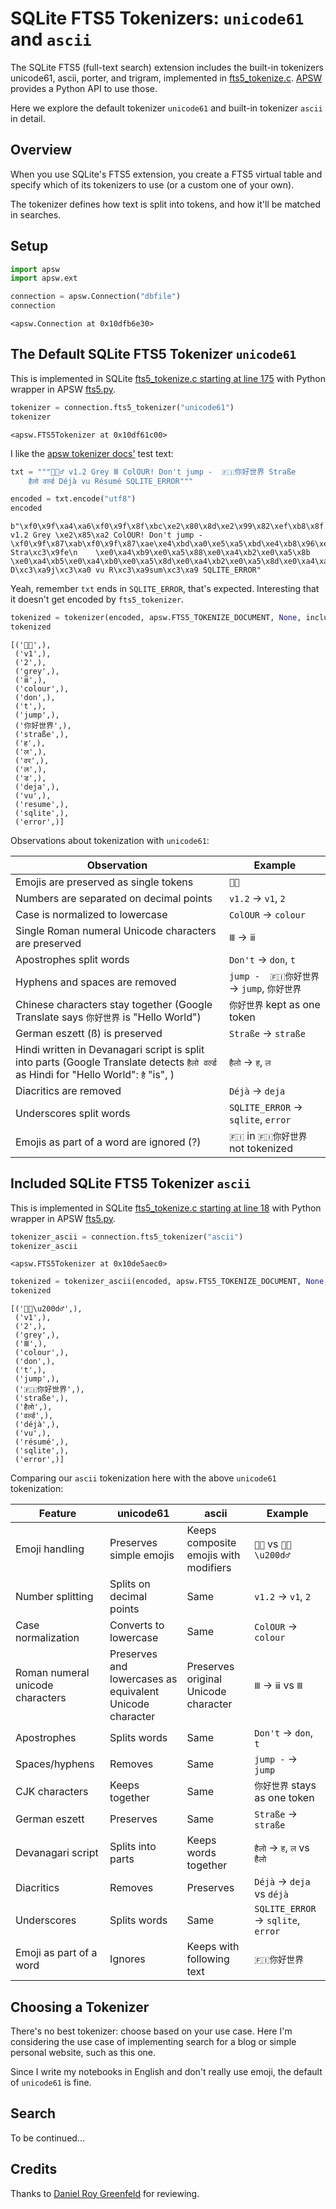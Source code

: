 # SQLite FTS5 Tokenizers: `unicode61` and `ascii`

The SQLite FTS5 (full-text search) extension includes the built-in tokenizers unicode61, ascii, porter, and trigram, implemented in [fts5_tokenize.c](https://github.com/sqlite/sqlite/blob/master/ext/fts5/fts5_tokenize.c). [APSW](https://github.com/rogerbinns/apsw) provides a Python API to use those. 

Here we explore the default tokenizer `unicode61` and built-in tokenizer `ascii` in detail.

## Overview

When you use SQLite's FTS5 extension, you create a FTS5 virtual table and specify which of its tokenizers to use (or a custom one of your own).

The tokenizer defines how text is split into tokens, and how it'll be matched in searches.

## Setup


```python
import apsw
import apsw.ext
```


```python
connection = apsw.Connection("dbfile")
connection
```




    <apsw.Connection at 0x10dfb6e30>



## The Default SQLite FTS5 Tokenizer `unicode61`

This is implemented in SQLite [fts5_tokenize.c starting at line 175](https://github.com/sqlite/sqlite/blob/master/ext/fts5/fts5_tokenize.c#L175) with Python wrapper in APSW [fts5.py](https://github.com/rogerbinns/apsw/blob/master/apsw/fts5.py).


```python
tokenizer = connection.fts5_tokenizer("unicode61")
tokenizer
```




    <apsw.FTS5Tokenizer at 0x10df61c00>



I like the [apsw tokenizer docs'](https://rogerbinns.github.io/apsw/example-fts.html#tokenizers) test text:


```python
txt = """🤦🏼‍♂️ v1.2 Grey Ⅲ ColOUR! Don't jump -  🇫🇮你好世界 Straße
    हैलो वर्ल्ड Déjà vu Résumé SQLITE_ERROR"""
```


```python
encoded = txt.encode("utf8")
encoded
```




    b"\xf0\x9f\xa4\xa6\xf0\x9f\x8f\xbc\xe2\x80\x8d\xe2\x99\x82\xef\xb8\x8f v1.2 Grey \xe2\x85\xa2 ColOUR! Don't jump -  \xf0\x9f\x87\xab\xf0\x9f\x87\xae\xe4\xbd\xa0\xe5\xa5\xbd\xe4\xb8\x96\xe7\x95\x8c Stra\xc3\x9fe\n    \xe0\xa4\xb9\xe0\xa5\x88\xe0\xa4\xb2\xe0\xa5\x8b \xe0\xa4\xb5\xe0\xa4\xb0\xe0\xa5\x8d\xe0\xa4\xb2\xe0\xa5\x8d\xe0\xa4\xa1 D\xc3\xa9j\xc3\xa0 vu R\xc3\xa9sum\xc3\xa9 SQLITE_ERROR"



Yeah, remember `txt` ends in `SQLITE_ERROR`, that's expected. Interesting that it doesn't get encoded by `fts5_tokenizer`.


```python
tokenized = tokenizer(encoded, apsw.FTS5_TOKENIZE_DOCUMENT, None, include_offsets=False)
tokenized
```




    [('🤦🏼',),
     ('v1',),
     ('2',),
     ('grey',),
     ('ⅲ',),
     ('colour',),
     ('don',),
     ('t',),
     ('jump',),
     ('你好世界',),
     ('straße',),
     ('ह',),
     ('ल',),
     ('वर',),
     ('ल',),
     ('ड',),
     ('deja',),
     ('vu',),
     ('resume',),
     ('sqlite',),
     ('error',)]



Observations about tokenization with `unicode61`:

| Observation | Example |
|------------|---------|
| Emojis are preserved as single tokens | `🤦🏼` |
| Numbers are separated on decimal points | `v1.2` → `v1`, `2` |
| Case is normalized to lowercase | `ColOUR` → `colour` |
| Single Roman numeral Unicode characters are preserved | `Ⅲ` → `ⅲ` |
| Apostrophes split words | `Don't` → `don`, `t` |
| Hyphens and spaces are removed | `jump -  🇫🇮你好世界` → `jump`, `你好世界` |
| Chinese characters stay together (Google Translate says `你好世界` is "Hello World") | `你好世界` kept as one token |
| German eszett (ß) is preserved | `Straße` → `straße` |
| Hindi written in Devanagari script is split into parts (Google Translate detects `हैलो वर्ल्ड` as Hindi for "Hello World": `है` "is", ) | `हैलो` → `ह`, `ल` |
| Diacritics are removed | `Déjà` → `deja` |
| Underscores split words | `SQLITE_ERROR` → `sqlite`, `error` |
| Emojis as part of a word are ignored (?) | `🇫🇮` in `🇫🇮你好世界` not tokenized |

## Included SQLite FTS5 Tokenizer `ascii`

This is implemented in SQLite [fts5_tokenize.c starting at line 18](https://github.com/sqlite/sqlite/blob/master/ext/fts5/fts5_tokenize.c#L18) with Python wrapper in APSW [fts5.py](https://github.com/rogerbinns/apsw/blob/master/apsw/fts5.py).


```python
tokenizer_ascii = connection.fts5_tokenizer("ascii")
tokenizer_ascii
```




    <apsw.FTS5Tokenizer at 0x10de5aec0>




```python
tokenized = tokenizer_ascii(encoded, apsw.FTS5_TOKENIZE_DOCUMENT, None, include_offsets=False)
tokenized
```




    [('🤦🏼\u200d♂️',),
     ('v1',),
     ('2',),
     ('grey',),
     ('Ⅲ',),
     ('colour',),
     ('don',),
     ('t',),
     ('jump',),
     ('🇫🇮你好世界',),
     ('straße',),
     ('हैलो',),
     ('वर्ल्ड',),
     ('déjà',),
     ('vu',),
     ('résumé',),
     ('sqlite',),
     ('error',)]



Comparing our `ascii` tokenization here with the above `unicode61` tokenization:

| Feature | unicode61 | ascii | Example |
|---------|-----------|--------|---------|
| Emoji handling | Preserves simple emojis | Keeps composite emojis with modifiers | `🤦🏼` vs `🤦🏼\u200d♂️` |
| Number splitting | Splits on decimal points | Same | `v1.2` → `v1`, `2` |
| Case normalization | Converts to lowercase | Same | `ColOUR` → `colour` |
| Roman numeral unicode characters | Preserves and lowercases as equivalent Unicode character | Preserves original Unicode character | `Ⅲ` → `ⅲ` vs `Ⅲ` |
| Apostrophes | Splits words | Same | `Don't` → `don`, `t` |
| Spaces/hyphens | Removes | Same | `jump -` → `jump` |
| CJK characters | Keeps together | Same | `你好世界` stays as one token |
| German eszett | Preserves | Same | `Straße` → `straße` |
| Devanagari script | Splits into parts | Keeps words together | `हैलो` → `ह`, `ल` vs `हैलो` |
| Diacritics | Removes | Preserves | `Déjà` → `deja` vs `déjà` |
| Underscores | Splits words | Same | `SQLITE_ERROR` → `sqlite`, `error` |
| Emoji as part of a word | Ignores | Keeps with following text | `🇫🇮你好世界` |

## Choosing a Tokenizer

There's no best tokenizer: choose based on your use case. Here I'm considering the use case of implementing search for a blog or simple personal website, such as this one.

Since I write my notebooks in English and don't really use emoji, the default of `unicode61` is fine.

## Search

To be continued...

## Credits

Thanks to [Daniel Roy Greenfeld](https://daniel.feldroy.com) for reviewing.

